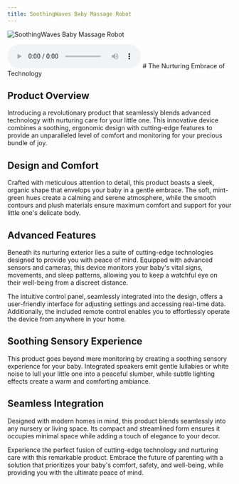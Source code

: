 ```yaml
---
title: SoothingWaves Baby Massage Robot
---
```


![SoothingWaves Baby Massage Robot](/pretendotyper/images/SoothingWaves-Baby-Massage-Robot.png)

<audio controls>
<source src="/pretendotyper/audio/SoothingWaves-Baby-Massage-Robot.mp3"/>
</audio>
# The Nurturing Embrace of Technology

## Product Overview

Introducing a revolutionary product that seamlessly blends advanced technology with nurturing care for your little one. This innovative device combines a soothing, ergonomic design with cutting-edge features to provide an unparalleled level of comfort and monitoring for your precious bundle of joy.

## Design and Comfort

Crafted with meticulous attention to detail, this product boasts a sleek, organic shape that envelops your baby in a gentle embrace. The soft, mint-green hues create a calming and serene atmosphere, while the smooth contours and plush materials ensure maximum comfort and support for your little one's delicate body.

## Advanced Features

Beneath its nurturing exterior lies a suite of cutting-edge technologies designed to provide you with peace of mind. Equipped with advanced sensors and cameras, this device monitors your baby's vital signs, movements, and sleep patterns, allowing you to keep a watchful eye on their well-being from a discreet distance.

The intuitive control panel, seamlessly integrated into the design, offers a user-friendly interface for adjusting settings and accessing real-time data. Additionally, the included remote control enables you to effortlessly operate the device from anywhere in your home.

## Soothing Sensory Experience

This product goes beyond mere monitoring by creating a soothing sensory experience for your baby. Integrated speakers emit gentle lullabies or white noise to lull your little one into a peaceful slumber, while subtle lighting effects create a warm and comforting ambiance.

## Seamless Integration

Designed with modern homes in mind, this product blends seamlessly into any nursery or living space. Its compact and streamlined form ensures it occupies minimal space while adding a touch of elegance to your decor.

Experience the perfect fusion of cutting-edge technology and nurturing care with this remarkable product. Embrace the future of parenting with a solution that prioritizes your baby's comfort, safety, and well-being, while providing you with the ultimate peace of mind.
